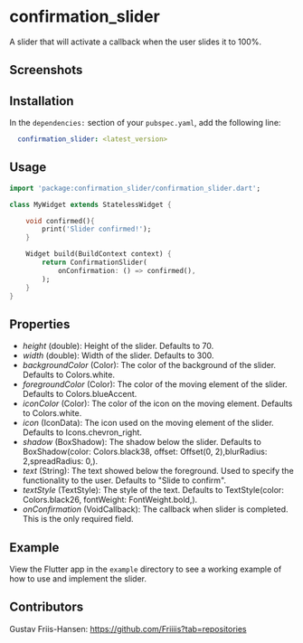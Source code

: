 # confirmation_slider

A slider that will activate a callback when the user slides it to 100%.

## Screenshots

## Installation

In the `dependencies:` section of your `pubspec.yaml`, add the following line:

```yaml
  confirmation_slider: <latest_version>
```

## Usage

```dart
import 'package:confirmation_slider/confirmation_slider.dart';

class MyWidget extends StatelessWidget {

    void confirmed(){
        print('Slider confirmed!');
    }

    Widget build(BuildContext context) {
        return ConfirmationSlider(
            onConfirmation: () => confirmed(),
        );
    }
}
```

## Properties

- *height* (double): Height of the slider. Defaults to 70.
- *width* (double): Width of the slider. Defaults to 300.
- *backgroundColor* (Color): The color of the background of the slider. Defaults to Colors.white.
- *foregroundColor* (Color): The color of the moving element of the slider. Defaults to Colors.blueAccent.
- *iconColor* (Color): The color of the icon on the moving element. Defaults to Colors.white.
- *icon* (IconData): The icon used on the moving element of the slider. Defaults to Icons.chevron_right.
- *shadow* (BoxShadow): The shadow below the slider. Defaults to BoxShadow(color: Colors.black38, offset: Offset(0, 2),blurRadius: 2,spreadRadius: 0,).
- *text* (String): The text showed below the foreground. Used to specify the functionality to the user. Defaults to "Slide to confirm".
- *textStyle* (TextStyle): The style of the text. Defaults to TextStyle(color: Colors.black26, fontWeight: FontWeight.bold,).
- *onConfirmation* (VoidCallback): The callback when slider is completed. This is the only required field.

## Example

View the Flutter app in the `example` directory to see a working example of how to use and implement the slider.

## Contributors

Gustav Friis-Hansen: https://github.com/Friiiis?tab=repositories